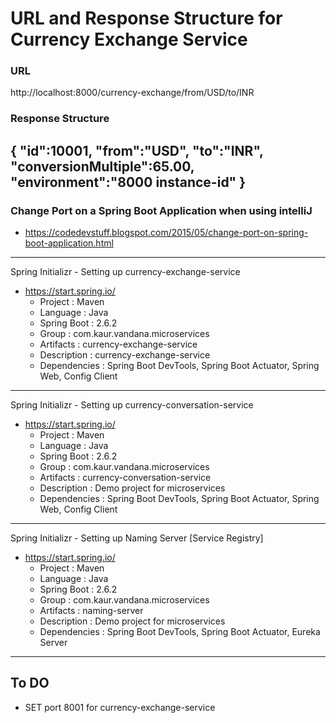 # URL and Response Structure for Currency Exchange Service

### URL
http://localhost:8000/currency-exchange/from/USD/to/INR

### Response Structure
{
"id":10001,
"from":"USD",
"to":"INR",
"conversionMultiple":65.00,
"environment":"8000 instance-id"
}
------------------------------------------------------------------------------------------------------------------------
### Change Port on a Spring Boot Application when using intelliJ
- https://codedevstuff.blogspot.com/2015/05/change-port-on-spring-boot-application.html 
------------------------------------------------------------------------------------------------------------------------
Spring Initializr - Setting up currency-exchange-service
- https://start.spring.io/
    - Project : Maven
    - Language : Java
    - Spring Boot : 2.6.2
    - Group : com.kaur.vandana.microservices
    - Artifacts : currency-exchange-service
    - Description : currency-exchange-service
    - Dependencies : Spring Boot DevTools, Spring Boot Actuator, Spring Web, Config Client
------------------------------------------------------------------------------------------------------------------------
Spring Initializr - Setting up currency-conversation-service
- https://start.spring.io/
  - Project : Maven
  - Language : Java
  - Spring Boot : 2.6.2
  - Group : com.kaur.vandana.microservices
  - Artifacts : currency-conversation-service
  - Description : Demo project for microservices
  - Dependencies : Spring Boot DevTools, Spring Boot Actuator, Spring Web, Config Client 
------------------------------------------------------------------------------------------------------------------------

Spring Initializr - Setting up Naming Server [Service Registry]
- https://start.spring.io/
  - Project : Maven
  - Language : Java
  - Spring Boot : 2.6.2
  - Group : com.kaur.vandana.microservices
  - Artifacts : naming-server
  - Description : Demo project for microservices
  - Dependencies : Spring Boot DevTools, Spring Boot Actuator, Eureka Server

------------------------------------------------------------------------------------------------------------------------

## To DO
- SET port 8001 for currency-exchange-service
